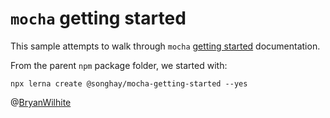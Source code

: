 # `mocha` getting started

This sample attempts to walk through `mocha` [getting started](https://mochajs.org/#getting-started) documentation.

From the parent `npm` package folder, we started with:

```console
npx lerna create @songhay/mocha-getting-started --yes
```

@[BryanWilhite](https://twitter.com/BryanWilhite)
